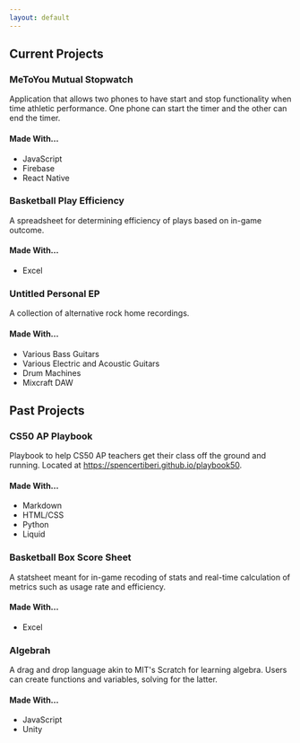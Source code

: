 ```yaml
---
layout: default
---
```


<h2 class="ressec"> Current Projects </h2>

<h3 class = "resloc"> MeToYou Mutual Stopwatch </h3>

Application that allows two phones to have start and stop functionality when time athletic performance. One phone can start the timer and the other can end the timer.

#### Made With...
- JavaScript
- Firebase
- React Native

<h3 class = "resloc"> Basketball Play Efficiency </h3>

A spreadsheet for determining efficiency of plays based on in-game outcome.

#### Made With...
- Excel

<h3 class = "resloc"> Untitled Personal EP </h3>

A collection of alternative rock home recordings.

#### Made With...
- Various Bass Guitars
- Various Electric and Acoustic Guitars
- Drum Machines
- Mixcraft DAW

<h2 class="ressec"> Past Projects </h2>

<h3 class = "resloc"> CS50 AP Playbook </h3>

Playbook to help CS50 AP teachers get their class off the ground and running. Located at <a href="https://spencertiberi.github.io/playbook50" target="blank">https://spencertiberi.github.io/playbook50</a>.

#### Made With...
- Markdown
- HTML/CSS
- Python
- Liquid

<h3 class = "resloc"> Basketball Box Score Sheet </h3>

A statsheet meant for in-game recoding of stats and real-time calculation of metrics such as usage rate and efficiency.

#### Made With...
- Excel

<h3 class = "resloc"> Algebrah </h3>

A drag and drop language akin to MIT's Scratch for learning algebra. Users can create functions and variables, solving for the latter.

#### Made With...
- JavaScript
- Unity

